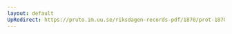 ```yaml
---
layout: default
UpRedirect: https://pruto.im.uu.se/riksdagen-records-pdf/1870/prot-1870--fk--122/prot-1870--fk--122_001.pdf
---
```

